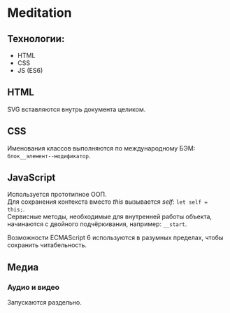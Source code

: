 # Meditation

## Технологии:
* HTML
* CSS
* JS (ES6)

## HTML
SVG вставляются внутрь документа целиком.

## CSS
Именования классов выполняются по международному БЭМ: `блок__элемент--модификатор`.

## JavaScript
Используется прототипное ООП.  
Для сохранения контекста вместо *this* вызывается *self*: `let self = this;`.  
Сервисные методы, необходимые для внутренней работы объекта, начинаются с двойного подчёркивания, например: `__start`.
  
Возможности ECMAScript 6 используются в разумных пределах, чтобы сохранить читабельность.


## Медиа

### Аудио и видео
Запускаются раздельно.  
